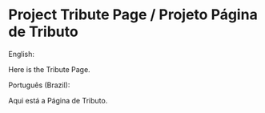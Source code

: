 # Project Tribute Page / Projeto Página de Tributo

English:

Here is the Tribute Page.

Português (Brazil):

Aqui está a Página de Tributo.
